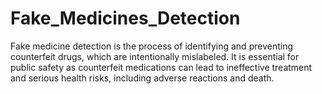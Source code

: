 # Fake_Medicines_Detection
Fake medicine detection is the process of identifying and preventing counterfeit drugs, which are intentionally mislabeled. It is essential for public safety as counterfeit medications can lead to ineffective treatment and serious health risks, including adverse reactions and death.
